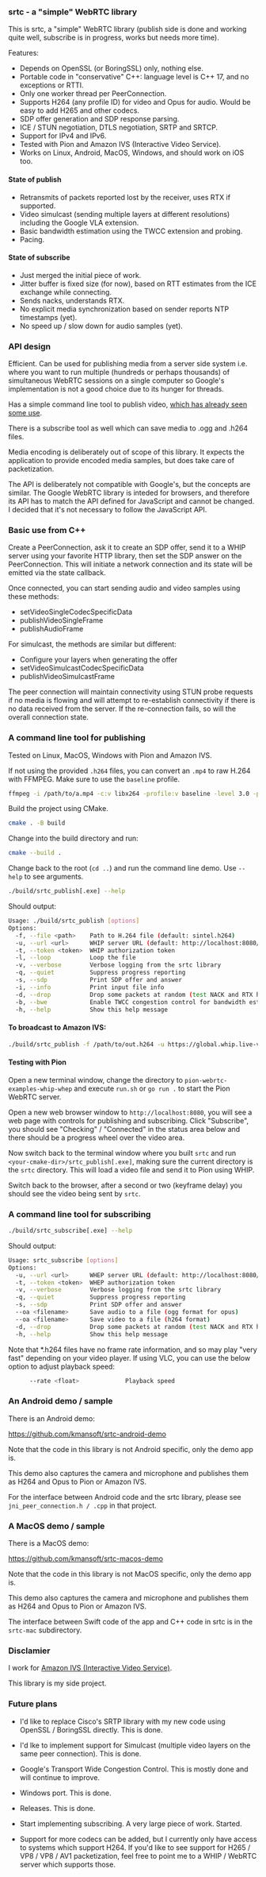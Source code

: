 ### srtc - a "simple" WebRTC library

This is srtc, a "simple" WebRTC library (publish side is done and working quite well, subscribe is in progress, works but needs more time).

Features:

- Depends on OpenSSL (or BoringSSL) only, nothing else.
- Portable code in "conservative" C++: language level is C++ 17, and no exceptions or RTTI.
- Only one worker thread per PeerConnection.
- Supports H264 (any profile ID) for video and Opus for audio. Would be easy to add H265 and other codecs.
- SDP offer generation and SDP response parsing.
- ICE / STUN negotiation, DTLS negotiation, SRTP and SRTCP.
- Support for IPv4 and IPv6.
- Tested with Pion and Amazon IVS (Interactive Video Service).
- Works on Linux, Android, MacOS, Windows, and should work on iOS too.

#### State of publish

- Retransmits of packets reported lost by the receiver, uses RTX if supported.
- Video simulcast (sending multiple layers at different resolutions) including the Google VLA extension.
- Basic bandwidth estimation using the TWCC extension and probing.
- Pacing.

#### State of subscribe

- Just merged the initial piece of work.
- Jitter buffer is fixed size (for now), based on RTT estimates from the ICE exchange while connecting.
- Sends nacks, understands RTX.
- No explicit media synchronization based on sender reports NTP timestamps (yet).
- No speed up / slow down for audio samples (yet).

### API design 

Efficient. Can be used for publishing media from a server side system i.e. where you want to run multiple (hundreds or
perhaps thousands) of simultaneous WebRTC sessions on a single computer so Google's implementation is not a good choice
due to its hunger for threads.

Has a simple command line tool to publish video, [which has already seen some use](https://www.linkedin.com/posts/toddrsharp_releases-kmansoftsrtc-activity-7342987919445385216-N74_?utm_source=share&utm_medium=member_desktop&rcm=ACoAADsOqaEBZ5sFObLsqWe6Ii4d-zOg-Q6-iVM).

There is a subscribe tool as well which can save media to .ogg and .h264 files.

Media encoding is deliberately out of scope of this library. It expects the application to provide encoded media samples,
but does take care of packetization.

The API is deliberately not compatible with Google's, but the concepts are similar. The Google WebRTC library is inteded
for browsers, and therefore its API has to match the API defined for JavaScript and cannot be changed. I decided that it's
not necessary to follow the JavaScript API.

### Basic use from C++

Create a PeerConnection, ask it to create an SDP offer, send it to a WHIP server using your favorite HTTP library,
then set the SDP answer on the PeerConnection. This will initiate a network connection and its state will be emitted
via the state callback.

Once connected, you can start sending audio and video samples using these methods:

- setVideoSingleCodecSpecificData
- publishVideoSingleFrame
- publishAudioFrame

For simulcast, the methods are similar but different:

- Configure your layers when generating the offer
- setVideoSimulcastCodecSpecificData
- publishVideoSimulcastFrame

The peer connection will maintain connectivity using STUN probe requests if no media is flowing and will attempt to
re-establish connectivity if there is no data received from the server. If the re-connection fails, so will the
overall connection state.

### A command line tool for publishing

Tested on Linux, MacOS, Windows with Pion and Amazon IVS.

If not using the provided `.h264` files, you can convert an `.mp4` to raw H.264 with FFMPEG. Make sure to use the `baseline` profile.

```bash
ffmpeg -i /path/to/a.mp4 -c:v libx264 -profile:v baseline -level 3.0 -preset medium -an -f h264 out.h264
```

Build the project using CMake.

```bash
cmake . -B build
```

Change into the build directory and run:

```bash
cmake --build .
```

Change back to the root (`cd ..`) and run the command line demo. Use `--help` to see arguments.

```bash
./build/srtc_publish[.exe] --help
```

Should output:

```bash
Usage: ./build/srtc_publish [options]
Options:
  -f, --file <path>    Path to H.264 file (default: sintel.h264)
  -u, --url <url>      WHIP server URL (default: http://localhost:8080/whip)
  -t, --token <token>  WHIP authorization token
  -l, --loop           Loop the file
  -v, --verbose        Verbose logging from the srtc library
  -q, --quiet          Suppress progress reporting
  -s, --sdp            Print SDP offer and answer
  -i, --info           Print input file info
  -d, --drop           Drop some packets at random (test NACK and RTX handling)
  -b, --bwe            Enable TWCC congestion control for bandwidth estimation
  -h, --help           Show this help message
```

#### To broadcast to Amazon IVS:

```bash
./build/srtc_publish -f /path/to/out.h264 -u https://global.whip.live-video.net -t [YOUR STAGE TOKEN]
```

#### Testing with Pion

Open a new terminal window, change the directory to `pion-webrtc-examples-whip-whep` and execute `run.sh` or `go run .` to
start the Pion  WebRTC server.

Open a new web browser window to `http://localhost:8080`, you will see a web page with controls for publishing and subscribing.
Click "Subscribe", you should see "Checking" / "Connected" in the status area below and there should be a progress wheel
over the video area.

Now switch back to the terminal window where you built `srtc` and run `<your-cmake-dir>/srtc_publish[.exe]`, making sure the
current directory is the `srtc` directory. This will load a video file and send it to Pion using WHIP.

Switch back to the browser, after a second or two (keyframe delay) you should see the video being sent by `srtc`.

### A command line tool for subscribing

```bash
./build/srtc_subscribe[.exe] --help
```

Should output:

```bash
Usage: srtc_subscribe [options]
Options:
  -u, --url <url>      WHEP server URL (default: http://localhost:8080/whep)
  -t, --token <token>  WHEP authorization token
  -v, --verbose        Verbose logging from the srtc library
  -q, --quiet          Suppress progress reporting
  -s, --sdp            Print SDP offer and answer
  --oa <filename>      Save audio to a file (ogg format for opus)
  --oa <filename>      Save video to a file (h264 format)
  -d, --drop           Drop some packets at random (test NACK and RTX handling)
  -h, --help           Show this help message
```

Note that *.h264 files have no frame rate information, and so may play "very fast" depending on your video player. If using
VLC, you can use the below option to adjust playback speed:

```bash
      --rate <float>             Playback speed
```

### An Android demo / sample

There is an Android demo:

https://github.com/kmansoft/srtc-android-demo

Note that the code in this library is not Android specific, only the demo app is.

This demo also captures the camera and microphone and publishes them as H264 and Opus to Pion or Amazon IVS.

For the interface between Android code and the srtc library, please see `jni_peer_connection.h / .cpp` in that project.

### A MacOS demo / sample

There is a MacOS demo:

https://github.com/kmansoft/srtc-macos-demo

Note that the code in this library is not MacOS specific, only the demo app is.

This demo also captures the camera and microphone and publishes them as H264 and Opus to Pion or Amazon IVS.

The interface between Swift code of the app and C++ code in srtc is in the `srtc-mac` subdirectory.

### Disclamier

I work for [Amazon IVS (Interactive Video Service)](https://ivs.rocks/).

This library is my side project.

### Future plans

- I'd like to replace Cisco's SRTP library with my new code using OpenSSL / BoringSSL directly. This is done.

- I'd lke to implement support for Simulcast (multiple video layers on the same peer connection). This is done.

- Google's Transport Wide Congestion Control. This is mostly done and will continue to improve.

- Windows port. This is done.

- Releases. This is done.

- Start implementing subscribing. A very large piece of work. Started.

- Support for more codecs can be added, but I currently only have access to systems which support H264. If you'd
like to see support for H265 / VP8 / VP8 / AV1 packetization, feel free to point me to a WHIP / WebRTC server which
supports those.

